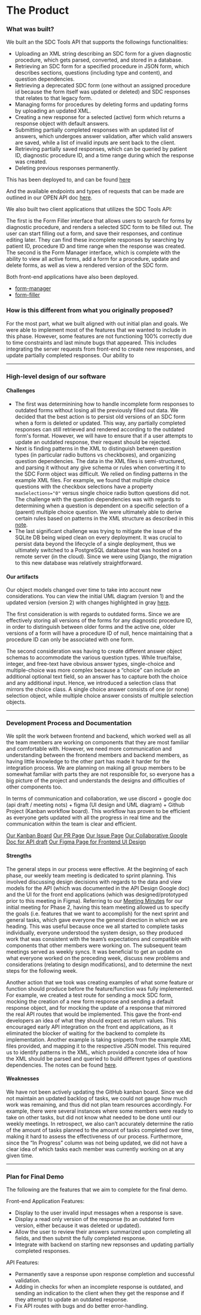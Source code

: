 # The Product

### What was built?

We built an the SDC Tools API that supports the followings functionalities:

- Uploading an XML string describing an SDC form for a given diagnostic procedure, which gets parsed, converted, and stored in a database.
- Retrieving an SDC form for a specified procedure in JSON form,  which describes sections, questions (including type and content), and question dependencies.
- Retrieving a deprecated SDC form (one without an assigned procedure id because the form itself was updated or deleted) and SDC responses that relates to that legacy form.
- Managing forms for procedures by deleting forms and updating forms by uploading an updated XML.
- Creating a new response for a selected (active) form which returns a response object with default answers. 
- Submitting partially completed responses with an updated list of answers, which undergoes answer validation, after which valid answers are saved, while a list of invalid inputs are sent back to the client.
- Retrieving partially saved responses, which can be queried by patient ID, diagnostic procedure ID, and a time range during which the response was created.
- Deleting previous responses permanently. 

This has been deployed to, and can be found [here](http://dababysdcbackendapi-env-2.eba-ybqn7as3.ca-central-1.elasticbeanstalk.com/)

And the available endpoints and types of requests that can be made are outlined in our OPEN API doc [here](http://dababysdcbackendapi-env-2.eba-ybqn7as3.ca-central-1.elasticbeanstalk.com/api/). 

We also built two client applications that utilizes the SDC Tools API: 

The first is the Form Filler interface that allows users to search for forms by diagnostic procedure, and renders a selected SDC form to be filled out. The user can start filling out a form, and save their responses, and continue editing later. They can find these incomplete responses by searching by patient ID, procedure ID and time range when the response was created. 
The second is the Form Manager interface, which is complete with the ability to view all active forms, add a form for a procedure, update and delete forms, as well as view a rendered version of the SDC form. 

Both front-end applications have also been deployed. 
- [form-manager](http://dababysdcformmanager-env.eba-kd29msmd.ca-central-1.elasticbeanstalk.com/)
- [form-filler](http://dababysdcformfiller-env-1.eba-mq2saay2.ca-central-1.elasticbeanstalk.com/)

### How is this different from what you originally proposed?

For the most part, what we built aligned with out initial plan and goals. We were able to implement most of the features that we wanted to include in this phase. However, some features are not functioning 100% correctly due to time constraints and last minute bugs that appeared. This includes integrating the server requests from front-end to create new responses, and update partially completed responses. Our ability to 

---

### High-level design of our software

#### Challenges 

- The first was determinining how to handle incomplete form responses to outdated forms without losing all the previously filled out data. We decided that the best action is to persist old versions of an SDC form when a form is deleted or updated. This way, any partially completed responses can still retrieved and rendered according to the outdated form's format. However, we will have to ensure that if a user attempts to update an outdated response, their request should be rejected. 
- Next is finding patterns in the XML to distinguish between question types (in particular radio buttons vs checkboxes), and organizing question dependencies. The data in the XML files is semi-structured, and parsing it without any give schema or rules when converting it to the SDC Form object was difficult. We relied on finding patterns in the example XML files. For example, we found that multiple choice questions with the checkbox selections have a property `maxSelections="0"` versus single choice radio button questions did not. The challenge with the question dependencies was with regards to determining when a question is dependent on a specific selection of a (parent) multiple choice question. We were ultimately able to derive certain rules based on patterns in the XML structure as described in this [note](https://www.notion.so/XML-Format-1f9e3db3a698472f8428bdb0df7c85c3).
- The last significant challenge was trying to mitigate the issue of the SQLite DB being wiped clean on every deployment. It was crucial to persist data beyond the lifecycle of a single deployment, thus we ultimately switched to a PostgreSQL database that was hosted on a remote server (in the cloud). Since we were using Django, the migration to this new database was relatively straightforward. 

#### Our artifacts

Our object models changed over time to take into account new considerations. You can view the initial UML diagram (version 1) and the updated version (version 2) with changes highlighted in gray [here](https://www.figma.com/file/IavfCnH57lFSQI2QF0x3ct/UML?node-id=0%3A1).

The first consideration is with regards to outdated forms. Since we are effectively storing all versions of the forms for any diagnostic procedure ID, in order to distinguish between older forms and the active one, older versions of a form will have a procedure ID of null, hence maintaining that a procedure ID can only be associated with one form. 

The second consideration was having to create different answer object schemas to accommodate the various question types. While true/false, integer, and free-text have obvious answer types, single-choice and multiple-choice was more complex because a “choice” can include an additional optional text field, so an answer has to capture both the choice and any additional input. Hence, we introduced a selection class that mirrors the choice class. A single choice answer consists of one (or none) selection object, while multiple choice answer consists of multiple selection objects. 

---

### Development Process and Documentation

We split the work between frontend and backend, which worked well as all the team members are working on components that they are most familiar and comfortable with. However, we need more communication and understanding between the frontend members and backend members, as having little knowledge to the other part has made it harder for the integration process. We are planning on making all group members to be somewhat familiar with parts they are not responsible for, so everyone has a big picture of the project and understands the designs and difficulties of other components too.

In terms of communication and collaboration, we use discord + google doc (api draft / meeting nots) + figma (UI design and UML diagram) + Github Project (Kanban workflow board). This workflow has proven to be efficient as everyone gets updated with all the progress in real time and the communication within the team is clear and efficient.

[Our Kanban Board](https://github.com/csc302-spring-2021/proj-DaBaby/projects/1)
[Our PR Page](https://github.com/csc302-spring-2021/proj-DaBaby/pulls)
[Our Issue Page](https://github.com/csc302-spring-2021/proj-DaBaby/issues)
[Our Collaborative Google Doc for API draft](https://docs.google.com/document/d/1J7TGGASue_xIjq5fFc85_4OaSO-GMnhKaM1MsyaO9fU/edit)
[Our Figma Page for Frontend UI Design](https://www.figma.com/file/MOL9rJRDOBurosFFsBjxlB/SDC-Tools?node-id=1%3A3)

#### Strengths 

The general steps in our process were effective. At the beginning of each phase, our weekly team meeting is dedicated to sprint planning. This involved discussing design decisions with regards to the data and view models for the API (which was documented in the API Design Google doc) and the UI for the front end applications (which was designed/prototyped prior to this meeting in Figma). Referring to our [Meeting Minutes](https://docs.google.com/document/u/1/d/1WH-BLfZNkNob_WF_eOkAI-nBUF9moJW-o5aaVVLHos8/edit) for our initial meeting for Phase 2, having this team meeting allowed us to specify the goals (i.e. features that we want to accomplish) for the next sprint and general tasks, which gave everyone the general direction in which we are heading. This was useful because once we all started to complete tasks individually, everyone understood the system design, so they produced work that was consistent with the team’s expectations and compatible with components that other members were working on. The subsequent team meetings served as weekly syncs. It was beneficial to get an update on what everyone worked on the preceding week, discuss new problems and considerations (relating to design modifications), and to determine the next steps for the following week. 

Another action that we took was creating examples of what some feature or function should produce before the feature/function was fully implemented. For example, we created a test route for sending a mock SDC form, mocking the creation of a new form response and sending a default response object, and for mocking the update of a response that mirrored the real API routes that would be implemented. This gave the front-end developers an idea of what they should expect as return values. This encouraged early API integration on the front end applications, as it eliminated the blocker of waiting for the backend to complete its implementation. Another example is taking snippets from the example XML files provided, and mapping it to the respective JSON model. This required us to identify patterns in the XML, which provided a concrete idea of how the XML should be parsed and queried to build different types of questions dependencies. The notes can be found [here](https://www.notion.so/XML-Format-1f9e3db3a698472f8428bdb0df7c85c3). 


#### Weaknesses

We have not been actively updating the GitHub kanban board. Since we did not maintain an updated backlog of tasks, we could not gauge how much work was remaining, and thus did not plan team resources accordingly. For example, there were several instances where some members were ready to take on other tasks, but did not know what needed to be done until our weekly meetings. In retrospect, we also can’t accurately determine the ratio of the amount of tasks planned to the amount of tasks completed over time, making it hard to assess the effectiveness of our process. Furthermore, since the “In Progress” column was not being updated, we did not have a clear idea of which tasks each member was currently working on at any given time. 

---

### Plan for Final Demo

The following are the features that we aim to complete for the final demo.

Front-end Application Features:

- Display to the user invalid input messages when a response is save.
- Display a read only version of the response (to an outdated form version, either because it was deleted or updated).
- Allow the user to review their answers summarized upon completing all fields, and then submit the fully completed response.
- Integrate with backend on starting new repsonses and updating partially completed responses.

API Features:

- Permanently save a response upon response completion and successful validation.
- Adding in checks for when an incomplete response is outdated, and sending an indication to the client when they get the response and if they attempt to update an outdated response.
- Fix API routes with bugs and do better error-handling.


